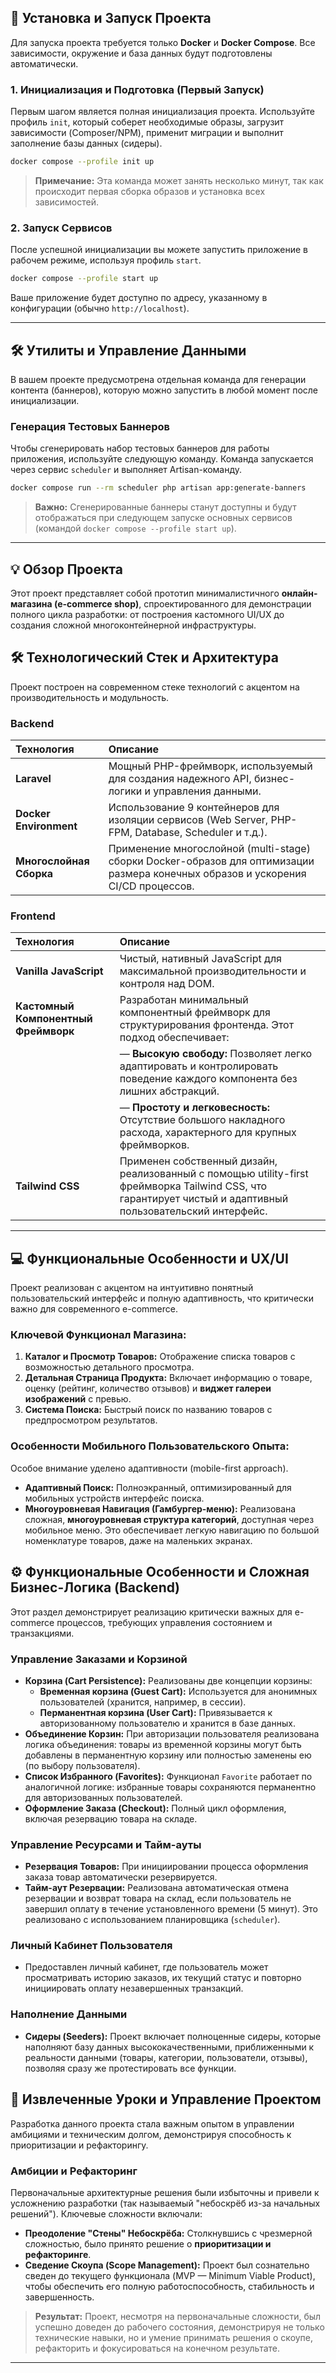## 🚀 Установка и Запуск Проекта

Для запуска проекта требуется только **Docker** и **Docker Compose**. Все зависимости, окружение и база данных будут подготовлены автоматически.

### 1. Инициализация и Подготовка (Первый Запуск)

Первым шагом является полная инициализация проекта. Используйте профиль `init`, который соберет необходимые образы, загрузит зависимости (Composer/NPM), применит миграции и выполнит заполнение базы данных (сидеры).

```bash
docker compose --profile init up
```

> **Примечание:** Эта команда может занять несколько минут, так как происходит первая сборка образов и установка всех зависимостей.

### 2. Запуск Сервисов

После успешной инициализации вы можете запустить приложение в рабочем режиме, используя профиль `start`.

```bash
docker compose --profile start up
```

Ваше приложение будет доступно по адресу, указанному в конфигурации (обычно `http://localhost`).

---

## 🛠️ Утилиты и Управление Данными

В вашем проекте предусмотрена отдельная команда для генерации контента (баннеров), которую можно запустить в любой момент после инициализации.

### Генерация Тестовых Баннеров

Чтобы сгенерировать набор тестовых баннеров для работы приложения, используйте следующую команду. Команда запускается через сервис `scheduler` и выполняет Artisan-команду.

```bash
docker compose run --rm scheduler php artisan app:generate-banners
```

> **Важно:** Сгенерированные баннеры станут доступны и будут отображаться при следующем запуске основных сервисов (командой `docker compose --profile start up`).

---


## 💡 Обзор Проекта

Этот проект представляет собой прототип минималистичного **онлайн-магазина (e-commerce shop)**, спроектированного для демонстрации полного цикла разработки: от построения кастомного UI/UX до создания сложной многоконтейнерной инфраструктуры.


## 🛠️ Технологический Стек и Архитектура

Проект построен на современном стеке технологий с акцентом на производительность и модульность.

### Backend

| Технология | Описание |
| :--- | :--- |
| **Laravel** | Мощный PHP-фреймворк, используемый для создания надежного API, бизнес-логики и управления данными. |
| **Docker Environment** | Использование 9 контейнеров для изоляции сервисов (Web Server, PHP-FPM, Database, Scheduler и т.д.). |
| **Многослойная Сборка** | Применение многослойной (multi-stage) сборки Docker-образов для оптимизации размера конечных образов и ускорения CI/CD процессов. |

### Frontend

| Технология | Описание |
| :--- | :--- |
| **Vanilla JavaScript** | Чистый, нативный JavaScript для максимальной производительности и контроля над DOM. |
| **Кастомный Компонентный Фреймворк** | Разработан минимальный компонентный фреймворк для структурирования фронтенда. Этот подход обеспечивает: |
| | — **Высокую свободу:** Позволяет легко адаптировать и контролировать поведение каждого компонента без лишних абстракций. |
| | — **Простоту и легковесность:** Отсутствие большого накладного расхода, характерного для крупных фреймворков. |
| **Tailwind CSS** | Применен собственный дизайн, реализованный с помощью utility-first фреймворка Tailwind CSS, что гарантирует чистый и адаптивный пользовательский интерфейс. |

---

## 💻 Функциональные Особенности и UX/UI

Проект реализован с акцентом на интуитивно понятный пользовательский интерфейс и полную адаптивность, что критически важно для современного e-commerce.

### Ключевой Функционал Магазина:

1.  **Каталог и Просмотр Товаров:** Отображение списка товаров с возможностью детального просмотра.
2.  **Детальная Страница Продукта:** Включает информацию о товаре, оценку (рейтинг, количество отзывов) и **виджет галереи изображений** с превью.
3.  **Система Поиска:** Быстрый поиск по названию товаров с предпросмотром результатов.

### Особенности Мобильного Пользовательского Опыта:

Особое внимание уделено адаптивности (mobile-first approach).

*   **Адаптивный Поиск:** Полноэкранный, оптимизированный для мобильных устройств интерфейс поиска.
*   **Многоуровневая Навигация (Гамбургер-меню):** Реализована сложная, **многоуровневая структура категорий**, доступная через мобильное меню. Это обеспечивает легкую навигацию по большой номенклатуре товаров, даже на маленьких экранах.


## ⚙️ Функциональные Особенности и Сложная Бизнес-Логика (Backend)

Этот раздел демонстрирует реализацию критически важных для e-commerce процессов, требующих управления состоянием и транзакциями.

### Управление Заказами и Корзиной

*   **Корзина (Cart Persistence):** Реализованы две концепции корзины:
    *   **Временная корзина (Guest Cart):** Используется для анонимных пользователей (хранится, например, в сессии).
    *   **Перманентная корзина (User Cart):** Привязывается к авторизованному пользователю и хранится в базе данных.
*   **Объединение Корзин:** При авторизации пользователя реализована логика объединения: товары из временной корзины могут быть добавлены в перманентную корзину или полностью заменены ею (по выбору пользователя).
*   **Список Избранного (Favorites):** Функционал `Favorite` работает по аналогичной логике: избранные товары сохраняются перманентно для авторизованных пользователей. 
*   **Оформление Заказа (Checkout):** Полный цикл оформления, включая резервацию товара на складе.

### Управление Ресурсами и Тайм-ауты

*   **Резервация Товаров:** При инициировании процесса оформления заказа товар автоматически резервируется.
*   **Тайм-аут Резервации:** Реализована автоматическая отмена резервации и возврат товара на склад, если пользователь не завершил оплату в течение установленного времени (5 минут). Это реализовано с использованием планировщика (`scheduler`).

### Личный Кабинет Пользователя

*   Предоставлен личный кабинет, где пользователь может просматривать историю заказов, их текущий статус и повторно инициировать оплату незавершенных транзакций.

### Наполнение Данными

*   **Сидеры (Seeders):** Проект включает полноценные сидеры, которые наполняют базу данных высококачественными, приближенными к реальности данными (товары, категории, пользователи, отзывы), позволяя сразу же протестировать все функции.


## 🚧 Извлеченные Уроки и Управление Проектом

Разработка данного проекта стала важным опытом в управлении амбициями и техническим долгом, демонстрируя способность к приоритизации и рефакторингу.

### Амбиции и Рефакторинг

Первоначальные архитектурные решения были избыточны и привели к усложнению разработки (так называемый "небоскрёб из-за начальных решений"). Ключевые сложности включали:

*   **Преодоление "Стены" Небоскрёба:** Столкнувшись с чрезмерной сложностью, было принято решение о **приоритизации и рефакторинге**.
*   **Сведение Скоупа (Scope Management):** Проект был сознательно сведен до текущего функционала (MVP — Minimum Viable Product), чтобы обеспечить его полную работоспособность, стабильность и завершенность.

> **Результат:** Проект, несмотря на первоначальные сложности, был успешно доведен до рабочего состояния, демонстрируя не только технические навыки, но и умение принимать решения о скоупе, рефакторить и фокусироваться на конечном результате.

---